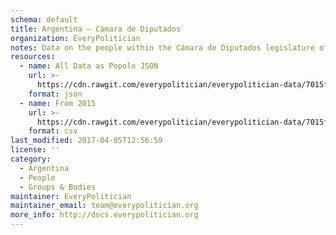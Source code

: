 ```yaml
---
schema: default
title: Argentina — Cámara de Diputados
organization: EveryPolitician
notes: Data on the people within the Cámara de Diputados legislature of Argentina.
resources:
  - name: All Data as Popolo JSON
    url: >-
      https://cdn.rawgit.com/everypolitician/everypolitician-data/7015ff43f349193b9e4a866b6d6f015d206bcfbf/data/Argentina/Diputados/ep-popolo-v1.0.json
    format: json
  - name: From 2015
    url: >-
      https://cdn.rawgit.com/everypolitician/everypolitician-data/7015ff43f349193b9e4a866b6d6f015d206bcfbf/data/Argentina/Diputados/term-133.csv
    format: csv
last_modified: 2017-04-05T12:56:59
license: ''
category:
  - Argentina
  - People
  - Groups & Bodies
maintainer: EveryPolitician
maintainer_email: team@everypolitician.org
more_info: http://docs.everypolitician.org
---
```

